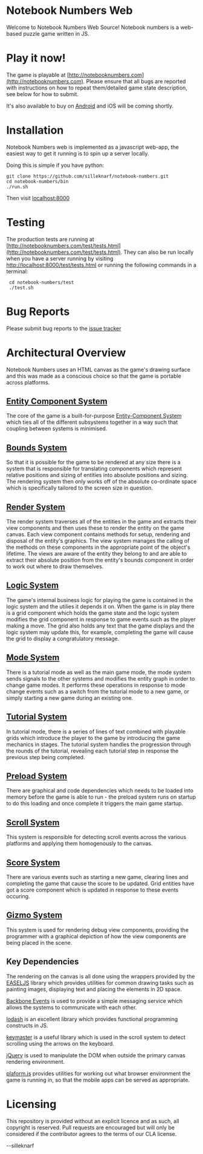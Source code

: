 Notebook Numbers Web
====================

Welcome to Notebook Numbers Web Source! Notebook numbers is a web-based puzzle game written in JS.

Play it now!
============

The game is playable at [http://notebooknumbers.com](http://notebooknumbers.com). Please ensure that all bugs are reported with instructions on how to repeat them/detailed game state description, see below for how to submit. 

It's also available to buy on [Android](https://play.google.com/store/apps/details?id=com.silleknarf.notebooknumbers&hl=en) and iOS will be coming shortly.

Installation
============

Notebook Numbers web is implemented as a javascript web-app, the easiest way to get it running is to spin up a server locally.

Doing this is simple if you have python:

    git clone https://github.com/silleknarf/notebook-numbers.git
    cd notebook-numbers/bin
    ./run.sh

Then visit [localhost:8000](localhost:8000)

Testing
=======

The production tests are running at [http://notebooknumbers.com/test/tests.html](http://notebooknumbers.com/test/tests.html).
They can also be run locally when you have a server running by visiting [http://localhost:8000/test/tests.html](http://localhost:8000/test/tests.html) or running the following commands in a terminal:

     cd notebook-numbers/test
     ./test.sh

Bug Reports
===========

Please submit bug reports to the [issue tracker](https://github.com/silleknarf/notebook-numbers/issues)

Architectural Overview
======================

Notebook Numbers uses an HTML canvas as the game's drawing surface and this was made as a conscious choice so that the game is portable across platforms. 

## [Entity Component System](src/ecs/ecs.js)
The core of the game is a built-for-purpose [Entity-Component System](https://en.wikipedia.org/wiki/Entity%E2%80%93component%E2%80%93system) which ties all of the different subsystems together in a way such that coupling between systems is minimised.

## [Bounds System](src/systems/bounds_system.js)

So that it is possible for the game to be rendered at any size there is a system that is responsible for translating components which represent relative positions and sizing of entities into absolute positions and sizing. The rendering system then only works off of the absolute co-ordinate space which is specifically tailored to the screen size in question.

## [Render System](src/systems/render_system.js)

The render system traverses all of the entities in the game and extracts their view components and then uses these to render the entity on the game canvas. Each view component contains methods for setup, rendering and disposal of the entity's graphics. The view system manages the calling of the methods on these components in the appropriate point of the object's lifetime. The views are aware of the entity they belong to and are able to extract their absolute position from the entity's bounds component in order to work out where to draw themselves.

## [Logic System](src/systems/logic_system.js)

The game's internal business logic for playing the game is contained in the logic system and the utilies it depends it on. When the game is in play there is a grid component which holds the game state and the logic system modifies the grid component in response to game events such as the player making a move. The grid also holds any text that the game displays and the logic system may update this, for example, completing the game will cause the grid to display a congratulatory message.

## [Mode System](src/systems/mode_systems.js)

There is a tutorial mode as well as the main game mode, the mode system sends signals to the other systems and modifies the entity graph in order to change game modes. It performs these operations in response to mode change events such as a switch from the tutorial mode to a new game, or simply starting a new game during an existing one.

## [Tutorial System](src/systems/tutorial_system.js)

In tutorial mode, there is a series of lines of text combined with playable grids which introduce the player to the game by introducing the game mechanics in stages. The tutorial system handles the progression through the rounds of the tutorial, revealing each tutorial step in response the previous step being completed.

## [Preload System](src/systems/preload_system.js)

There are graphical and code dependencies which needs to be loaded into memory before the game is able to run - the preload system runs on startup to do this loading and once complete it triggers the main game startup.

## [Scroll System](src/systems/scroll_system.js)

This system is responsible for detecting scroll events across the various platforms and applying them homogenously to the canvas.

## [Score System](src/systems/score_system.js)

There are various events such as starting a new game, clearing lines and completing the game that cause the score to be updated. Grid entities have got a score component which is updated in response to these events occuring.

## [Gizmo System](src/systems/gizmo_system.js)

This system is used for rendering debug view components, providing the programmer with a graphical depiction of how the view components are being placed in the scene.

## Key Dependencies

The rendering on the canvas is all done using the wrappers provided by the [EASELJS](http://www.createjs.com/easeljs) library which provides utilities for common drawing tasks such as painting images, displaying text and placing the elements in 2D space.

[Backbone Events](http://backbonejs.org/#Events) is used to provide a simple messaging service which allows the systems to communicate with each other.

[lodash](https://lodash.com/) is an excellent library which provides functional programming constructs in JS.

[keymaster](https://github.com/madrobby/keymaster) is a useful library which is used in the scroll system to detect scrolling using the arrows on the keyboard.

[jQuery](https://jquery.com/) is used to manipulate the DOM when outside the primary canvas rendering environment.

[plaform.js](https://github.com/bestiejs/platform.js/) provides utilities for working out what browser environment the game is running in, so that the mobile apps can be served as appropriate.

Licensing
=========

This repository is provided without an explicit licence and as such, all copyright is reserved. 
Pull requests are encouraged but will only be considered if the contributor agrees to the terms of our CLA license.

--silleknarf
